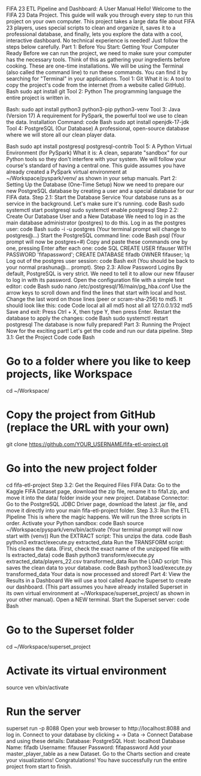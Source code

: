 FIFA 23 ETL Pipeline and Dashboard: A User Manual
Hello! Welcome to the FIFA 23 Data Project.
This guide will walk you through every step to run this project on your own computer. This project takes a large data file about FIFA 23 players, uses special scripts to clean and organize it, saves it to a professional database, and finally, lets you explore the data with a cool, interactive dashboard.
No technical experience is needed! Just follow the steps below carefully.
Part 1: Before You Start: Getting Your Computer Ready
Before we can run the project, we need to make sure your computer has the necessary tools. Think of this as gathering your ingredients before cooking. These are one-time installations.
We will be using the Terminal (also called the command line) to run these commands. You can find it by searching for "Terminal" in your applications.
Tool 1: Git
What it is: A tool to copy the project's code from the internet (from a website called GitHub).
Bash
sudo apt install git
Tool 2: Python
The programming language the entire project is written in.

Bash:
sudo apt install python3 python3-pip python3-venv
Tool 3: Java (Version 17)
 A requirement for PySpark, the powerful tool we use to clean the data.
Installation Command:
code
Bash
sudo apt install openjdk-17-jdk
Tool 4: PostgreSQL (Our Database)
 A professional, open-source database where we will store all our clean player data.

Bash
sudo apt install postgresql postgresql-contrib
Tool 5: A Python Virtual Environment (for PySpark)
What it is: A clean, separate "sandbox" for our Python tools so they don't interfere with your system. We will follow your course's standard of having a central one.
This guide assumes you have already created a PySpark virtual environment at ~/Workspace/pyspark/venv/ as shown in your setup manuals.
Part 2: Setting Up the Database (One-Time Setup)
Now we need to prepare our new PostgreSQL database by creating a user and a special database for our FIFA data.
Step 2.1: Start the Database Service
Your database runs as a service in the background. Let's make sure it's running.
code
Bash
sudo systemctl start postgresql
sudo systemctl enable postgresql
Step 2.2: Create Our Database User and a New Database
We need to log in as the main database administrator (postgres) to do this.
Log in as the postgres user:
code
Bash
sudo -i -u postgres
(Your terminal prompt will change to postgres@...)
Start the PostgreSQL command line:
code
Bash
psql
(Your prompt will now be postgres=#)
Copy and paste these commands one by one, pressing Enter after each one:
code
SQL
CREATE USER fifauser WITH PASSWORD 'fifapassword';
CREATE DATABASE fifadb OWNER fifauser;
\q
Log out of the postgres user session:
code
Bash
exit
(You should be back to your normal prashuna@... prompt).
Step 2.3: Allow Password Logins
By default, PostgreSQL is very strict. We need to tell it to allow our new fifauser to log in with its password.
Open the configuration file with a simple text editor:
code
Bash
sudo nano /etc/postgresql/16/main/pg_hba.conf
Use the arrow keys to scroll down and find the lines that start with local and host.
Change the last word on those lines (peer or scram-sha-256) to md5. It should look like this:
code
Code
local   all             all                                     md5
host    all             all             127.0.0.1/32            md5
Save and exit: Press Ctrl + X, then type Y, then press Enter.
Restart the database to apply the changes:
code
Bash
sudo systemctl restart postgresql
The database is now fully prepared!
Part 3: Running the Project
Now for the exciting part! Let's get the code and run our data pipeline.
Step 3.1: Get the Project Code
code
Bash
# Go to a folder where you like to keep projects, like Workspace
cd ~/Workspace/

# Copy the project from GitHub (replace the URL with your own)
git clone https://github.com/YOUR_USERNAME/fifa-etl-project.git

# Go into the new project folder
cd fifa-etl-project
Step 3.2: Get the Required Files
FIFA Data: Go to the Kaggle FIFA Dataset page, download the zip file, rename it to fifa1.zip, and move it into the data/ folder inside your new project.
Database Connector: Go to the PostgreSQL JDBC Driver page, download the latest .jar file, and move it directly into your main fifa-etl-project folder.
Step 3.3: Run the ETL Pipeline
This is where the magic happens. We will run the three scripts in order.
Activate your Python sandbox:
code
Bash
source ~/Workspace/pyspark/venv/bin/activate
(Your terminal prompt will now start with (venv))
Run the EXTRACT script: This unzips the data.
code
Bash
python3 extract/execute.py extracted_data
Run the TRANSFORM script: This cleans the data.
(First, check the exact name of the unzipped file with ls extracted_data)
code
Bash
python3 transform/execute.py extracted_data/players_22.csv transformed_data
Run the LOAD script: This saves the clean data to your database.
code
Bash
python3 load/execute.py transformed_data
Your data is now processed and stored!
Part 4: View the Results in a Dashboard
We will use a tool called Apache Superset to create our dashboard.
(This part assumes you have already installed Superset in its own virtual environment at ~/Workspace/superset_project/ as shown in your other manual).
Open a NEW terminal.
Start the Superset server:
code
Bash
# Go to the Superset folder
cd ~/Workspace/superset_project

# Activate its virtual environment
source ven v/bin/activate

# Run the server
superset run -p 8088
Open your web browser to http://localhost:8088 and log in.
Connect to your database by clicking + -> Data -> Connect Database and using these details:
Database: PostgreSQL
Host: localhost
Database Name: fifadb
Username: fifauser
Password: fifapassword
Add your master_player_table as a new Dataset.
Go to the Charts section and create your visualizations!
Congratulations! You have successfully run the entire project from start to finish.
